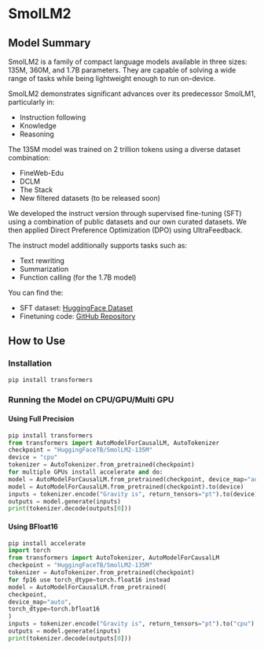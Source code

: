 # SmolLM2

## Model Summary
SmolLM2 is a family of compact language models available in three sizes: 135M, 360M, and 1.7B parameters. They are capable of solving a wide range of tasks while being lightweight enough to run on-device.

SmolLM2 demonstrates significant advances over its predecessor SmolLM1, particularly in:
- Instruction following
- Knowledge
- Reasoning

The 135M model was trained on 2 trillion tokens using a diverse dataset combination:
- FineWeb-Edu
- DCLM
- The Stack
- New filtered datasets (to be released soon)

We developed the instruct version through supervised fine-tuning (SFT) using a combination of public datasets and our own curated datasets. We then applied Direct Preference Optimization (DPO) using UltraFeedback.

The instruct model additionally supports tasks such as:
- Text rewriting
- Summarization
- Function calling (for the 1.7B model)

You can find the:
- SFT dataset: [HuggingFace Dataset](https://huggingface.co/datasets/HuggingFaceTB/smol-smoltalk)
- Finetuning code: [GitHub Repository](https://github.com/huggingface/alignment-handbook/tree/main/recipes/smollm2)

## How to Use

### Installation
```bash
pip install transformers
```

### Running the Model on CPU/GPU/Multi GPU

#### Using Full Precision
```python
pip install transformers
from transformers import AutoModelForCausalLM, AutoTokenizer
checkpoint = "HuggingFaceTB/SmolLM2-135M"
device = "cpu"
tokenizer = AutoTokenizer.from_pretrained(checkpoint)
for multiple GPUs install accelerate and do:
model = AutoModelForCausalLM.from_pretrained(checkpoint, device_map="auto")
model = AutoModelForCausalLM.from_pretrained(checkpoint).to(device)
inputs = tokenizer.encode("Gravity is", return_tensors="pt").to(device)
outputs = model.generate(inputs)
print(tokenizer.decode(outputs[0]))
```

#### Using BFloat16
```python
pip install accelerate
import torch
from transformers import AutoTokenizer, AutoModelForCausalLM
checkpoint = "HuggingFaceTB/SmolLM2-135M"
tokenizer = AutoTokenizer.from_pretrained(checkpoint)
for fp16 use torch_dtype=torch.float16 instead
model = AutoModelForCausalLM.from_pretrained(
checkpoint,
device_map="auto",
torch_dtype=torch.bfloat16
)
inputs = tokenizer.encode("Gravity is", return_tensors="pt").to("cpu")
outputs = model.generate(inputs)
print(tokenizer.decode(outputs[0]))
```





